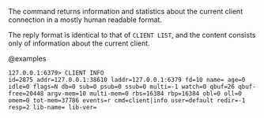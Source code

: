 The command returns information and statistics about the current client connection in a mostly human readable format.

The reply format is identical to that of `CLIENT LIST`, and the content consists only of information about the current client.

@examples

```valkey-cli
127.0.0.1:6379> CLIENT INFO
id=2875 addr=127.0.0.1:38610 laddr=127.0.0.1:6379 fd=10 name= age=0 idle=0 flags=N db=0 sub=0 psub=0 ssub=0 multi=-1 watch=0 qbuf=26 qbuf-free=20448 argv-mem=10 multi-mem=0 rbs=16384 rbp=16384 obl=0 oll=0 omem=0 tot-mem=37786 events=r cmd=client|info user=default redir=-1 resp=2 lib-name= lib-ver=
```
